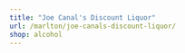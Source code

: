 ```yaml
---
title: "Joe Canal's Discount Liquor"
url: /marlton/joe-canals-discount-liquor/
shop: alcohol
---
```


